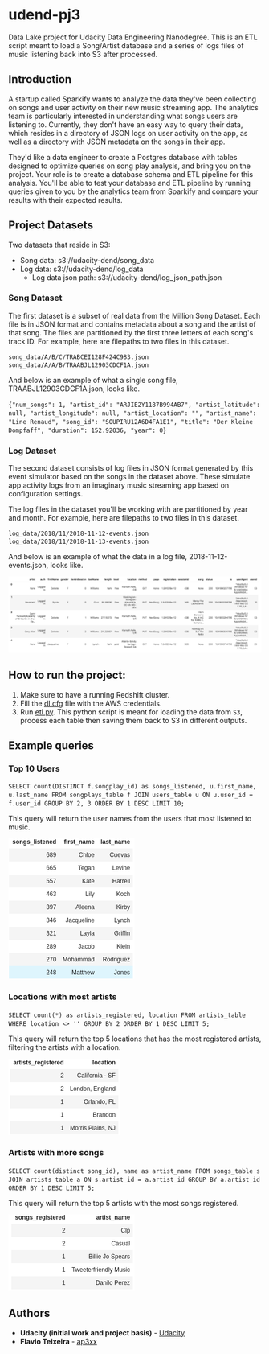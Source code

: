# udend-pj3

Data Lake project for Udacity Data Engineering Nanodegree.
This is an ETL script meant to load a Song/Artist database and a series of logs files of music listening back into S3 after processed.

## Introduction

A startup called Sparkify wants to analyze the data they've been collecting on songs and user activity on their new music streaming app. The analytics team is particularly interested in understanding what songs users are listening to. Currently, they don't have an easy way to query their data, which resides in a directory of JSON logs on user activity on the app, as well as a directory with JSON metadata on the songs in their app.

They'd like a data engineer to create a Postgres database with tables designed to optimize queries on song play analysis, and bring you on the project. Your role is to create a database schema and ETL pipeline for this analysis. You'll be able to test your database and ETL pipeline by running queries given to you by the analytics team from Sparkify and compare your results with their expected results.

## Project Datasets

Two datasets that reside in S3:

* Song data: s3://udacity-dend/song_data
* Log data: s3://udacity-dend/log_data
    * Log data json path: s3://udacity-dend/log_json_path.json

### Song Dataset

The first dataset is a subset of real data from the Million Song Dataset. Each file is in JSON format and contains metadata about a song and the artist of that song. The files are partitioned by the first three letters of each song's track ID. For example, here are filepaths to two files in this dataset.

```
song_data/A/B/C/TRABCEI128F424C983.json
song_data/A/A/B/TRAABJL12903CDCF1A.json
```

And below is an example of what a single song file, TRAABJL12903CDCF1A.json, looks like.

`{"num_songs": 1, "artist_id": "ARJIE2Y1187B994AB7", "artist_latitude": null, "artist_longitude": null, "artist_location": "", "artist_name": "Line Renaud", "song_id": "SOUPIRU12A6D4FA1E1", "title": "Der Kleine Dompfaff", "duration": 152.92036, "year": 0}`

### Log Dataset

The second dataset consists of log files in JSON format generated by this event simulator based on the songs in the dataset above. These simulate app activity logs from an imaginary music streaming app based on configuration settings.

The log files in the dataset you'll be working with are partitioned by year and month. For example, here are filepaths to two files in this dataset.

```
log_data/2018/11/2018-11-12-events.json
log_data/2018/11/2018-11-13-events.json
```

And below is an example of what the data in a log file, 2018-11-12-events.json, looks like.

![Log Dataset](./documentation/log_dataset.png)

## How to run the project:

1. Make sure to have a running Redshift cluster.
2. Fill the [dl.cfg](./dwh.cfg) file with the AWS credentials.
3. Run [etl.py](./etl.py). This python script is meant for loading the data from `S3`, process each table then saving them back to S3 in different outputs.

## Example queries

### Top 10 Users

`SELECT count(DISTINCT f.songplay_id) as songs_listened, u.first_name, u.last_name FROM songplays_table f JOIN users_table u ON u.user_id = f.user_id GROUP BY 2, 3 ORDER BY 1 DESC LIMIT 10;`

This query will return the user names from the users that most listened to music.

![Top 10 Users](./documentation/query_1.png)

### Locations with most artists

`SELECT count(*) as artists_registered, location FROM artists_table WHERE location <> '' GROUP BY 2 ORDER BY 1 DESC LIMIT 5;`

This query will return the top 5 locations that has the most registered artists, filtering the artists with a location.

![Top 10 Users](./documentation/query_2.png)

### Artists with more songs

`SELECT count(distinct song_id), name as artist_name FROM songs_table s JOIN artists_table a ON s.artist_id = a.artist_id GROUP BY a.artist_id ORDER BY 1 DESC LIMIT 5;`

This query will return the top 5 artists with the most songs registered.

![Top 10 Users](./documentation/query_3.png)


## Authors

* **Udacity (initial work and project basis)** - [Udacity](https://www.udacity.com/)
* **Flavio Teixeira** - [ap3xx](https://github.com/ap3xx)